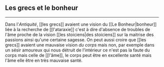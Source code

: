 


## Les grecs et le bonheur

---

Dans l'*Antiquité*, [[les grecs]] avaient une vision du [[Le Bonheur|bonheur]] liée à la recherche de [[l'ataraxie]] c'est à dire d'absence de troubles de l'âme proche de la vision [[les stoiciens|des stoiciens]] sur la maitrise des passions ainsi qu'une certaine sagesse. On peut aussi croire que [[les grecs]] avaient une mauvaise vision *du corps* mais non, par exemple dans un sésir amoureux qui nous détruit de l'intérieur ce n'est pas la faute du corps mais celle de [[l'âme]], le corps peut être en excellente santé mais l'âme elle être en très mauvaise santé.